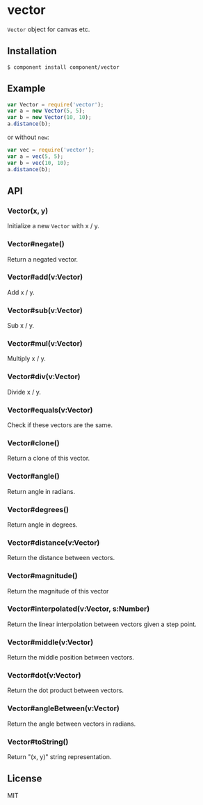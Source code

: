 
# vector

  `Vector` object for canvas etc.

## Installation

```
$ component install component/vector
```

## Example

```js
var Vector = require('vector');
var a = new Vector(5, 5);
var b = new Vector(10, 10);
a.distance(b);
```

  or without `new`:

```js
var vec = require('vector');
var a = vec(5, 5);
var b = vec(10, 10);
a.distance(b);
```

## API

### Vector(x, y)

  Initialize a new `Vector` with x / y.

### Vector#negate()

  Return a negated vector.

### Vector#add(v:Vector)

  Add x / y.

### Vector#sub(v:Vector)

  Sub x / y.

### Vector#mul(v:Vector)

  Multiply x / y.

### Vector#div(v:Vector)

  Divide x / y.

### Vector#equals(v:Vector)

  Check if these vectors are the same.

### Vector#clone()

  Return a clone of this vector.

### Vector#angle()

  Return angle in radians.

### Vector#degrees()

  Return angle in degrees.

### Vector#distance(v:Vector)

  Return the distance between vectors.

### Vector#magnitude()

  Return the magnitude of this vector

### Vector#interpolated(v:Vector, s:Number)

  Return the linear interpolation between vectors given a step point.

### Vector#middle(v:Vector)

  Return the middle position between vectors.

### Vector#dot(v:Vector)

  Return the dot product between vectors.

### Vector#angleBetween(v:Vector)

  Return the angle between vectors in radians.

### Vector#toString()

  Return "(x, y)" string representation.

## License 

  MIT
